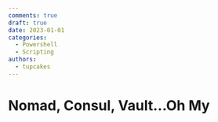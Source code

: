 ```yaml
---
comments: true
draft: true
date: 2023-01-01
categories:
  - Powershell
  - Scripting
authors:
  - tupcakes
---
```



# Nomad, Consul, Vault...Oh My
